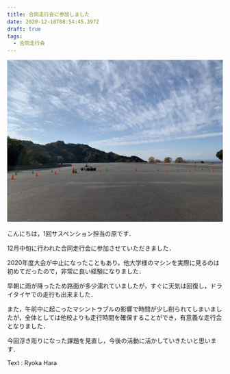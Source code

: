 ```yaml
---
title: 合同走行会に参加しました
date: 2020-12-18T08:54:45.397Z
draft: true
tags:
  - 合同走行会
---
```

![](1212エコパ.jpg)

こんにちは，1回サスペンション担当の原です．

12月中旬に行われた合同走行会に参加させていただきました．

2020年度大会が中止になったこともあり，他大学様のマシンを実際に見るのは初めてだったので，非常に良い経験になりました．

早朝に雨が降ったため路面が多少濡れていましたが，すぐに天気は回復し，ドライタイヤでの走行も出来ました．

また，午前中に起こったマシントラブルの影響で時間が少し削られてしまいましたが，全体としては他校よりも走行時間を確保することができ，有意義な走行会となりました．

今回浮き彫りになった課題を見直し，今後の活動に活かしていきたいと思います．

Text : Ryoka Hara